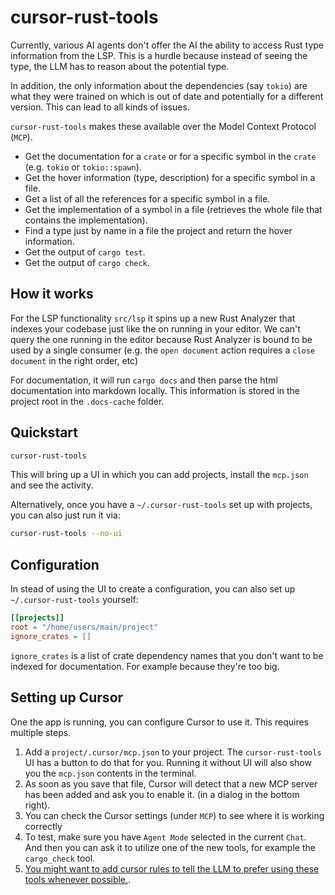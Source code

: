# cursor-rust-tools

Currently, various AI agents don't offer the AI the ability to access Rust type information from the LSP.
This is a hurdle because instead of seeing the type, the LLM has to reason about the potential type.

In addition, the only information about the dependencies (say `tokio`) are what they were trained on which is
out of date and potentially for a different version. This can lead to all kinds of issues.

`cursor-rust-tools` makes these available over the Model Context Protocol (`MCP`).

- Get the documentation for a `crate` or for a specific symbol in the `crate` (e.g. `tokio` or `tokio::spawn`).
- Get the hover information (type, description) for a specific symbol in a file.
- Get a list of all the references for a specific symbol in a file.
- Get the implementation of a symbol in a file (retrieves the whole file that contains the implementation).
- Find a type just by name in a file the project and return the hover information.
- Get the output of `cargo test`.
- Get the output of `cargo check`.

## How it works

For the LSP functionality `src/lsp` it spins up a new Rust Analyzer that indexes your codebase just like the on running in your editor. We can't query the one running in the editor because Rust Analyzer is bound to be used by a single consumer (e.g. the `open document` action requires a `close document` in the right order, etc)

For documentation, it will run `cargo docs` and then parse the html documentation into markdown locally. This information is stored in the project root in the `.docs-cache` folder.

## Quickstart

```sh
cursor-rust-tools
```

This will bring up a UI in which you can add projects, install the `mcp.json` and see the activity.

Alternatively, once you have a `~/.cursor-rust-tools` set up with projects, you can also just run it via:

```sh
cursor-rust-tools --no-ui
```

## Configuration

In stead of using the UI to create a configuration, you can also set up `~/.cursor-rust-tools` yourself:

```toml
[[projects]]
root = "/home/users/main/project"
ignore_crates = []
```

`ignore_crates` is a list of crate dependency names that you don't want to be indexed for documentation. For example because they're too big.

## Setting up Cursor

One the app is running, you can configure Cursor to use it. This requires multiple steps.

1. Add a `project/.cursor/mcp.json` to your project. The `cursor-rust-tools` UI has a button to do that for you. Running it without UI will also show you the `mcp.json` contents in the terminal.
2. As soon as you save that file, Cursor will detect that a new MCP server has been added and ask you to enable it. (in a dialog in the bottom right).
3. You can check the Cursor settings (under `MCP`) to see where it is working correctly
4. To test, make sure you have `Agent Mode` selected in the current `Chat`. And then you can ask it to utilize one of the new tools, for example the `cargo_check` tool.
5. [You might want to add cursor rules to tell the LLM to prefer using these tools whenever possible.](https://docs.cursor.com/context/rules-for-ai).
